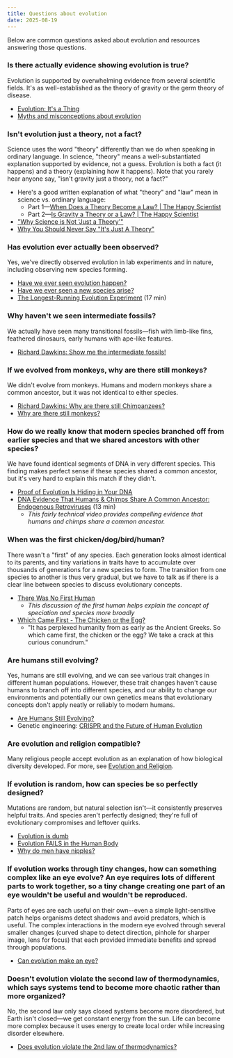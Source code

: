 ```yaml
---
title: Questions about evolution
date: 2025-08-19
---
```


Below are common questions asked about evolution and resources answering those questions.

### Is there actually evidence showing evolution is true?

Evolution is supported by overwhelming evidence from several scientific fields. It's as well-established as the theory of gravity or the germ theory of disease.

- [Evolution: It's a Thing](https://www.youtube.com/watch?v=P3GagfbA2vo)
- [Myths and misconceptions about evolution](https://www.youtube.com/watch?v=mZt1Gn0R22Q&list=PLD018AC9B25A23E16&index=80)

### Isn't evolution just a theory, not a fact?

Science uses the word "theory" differently than we do when speaking in ordinary language. In science, "theory" means a well-substantiated explanation supported by evidence, not a guess. Evolution is both a fact (it happens) and a theory (explaining how it happens). Note that you rarely hear anyone say, "isn't gravity just a theory, not a fact?"

- Here's a good written explanation of what "theory" and "law" mean in science vs. ordinary language:
	- Part 1—[When Does a Theory Become a Law? | The Happy Scientist](https://www.thehappyscientist.com/content/when-does-theory-become-law)
	- Part 2—[Is Gravity a Theory or a Law? | The Happy Scientist](https://www.thehappyscientist.com/science-experiment/gravity-theory-or-law)
- ["Why Science is Not 'Just a Theory'"](http://youtu.be/1uzsuCFUQ68)
- [Why You Should Never Say "It's Just A Theory"](https://www.youtube.com/watch?v=h0H-amOti_o)

### Has evolution ever actually been observed?

Yes, we've directly observed evolution in lab experiments and in nature, including observing new species forming.

- [Have we ever seen evolution happen?](https://youtu.be/c_jyHp3bmEw?t=150)
- [Have we ever seen a new species arise?](https://youtu.be/c_jyHp3bmEw?t=327)
- [The Longest-Running Evolution Experiment](https://www.youtube.com/watch?v=w4sLAQvEH-M) (17 min)

### Why haven't we seen intermediate fossils?

We actually have seen many transitional fossils—fish with limb-like fins, feathered dinosaurs, early humans with ape-like features.

- [Richard Dawkins: Show me the intermediate fossils!](https://www.youtube.com/watch?v=o92x6AvxCFg)

### If we evolved from monkeys, why are there still monkeys?

We didn't evolve from monkeys. Humans and modern monkeys share a common ancestor, but it was not identical to either species.

- [Richard Dawkins: Why are there still Chimpanzees?](https://www.youtube.com/watch?v=wh0F4FBLJRE)
- [Why are there still monkeys?](https://youtu.be/c_jyHp3bmEw?t=751)

### How do we really know that modern species branched off from earlier species and that we shared ancestors with other species?

We have found identical segments of DNA in very different species. This finding makes perfect sense if these species shared a common ancestor, but it's very hard to explain this match if they didn't.

- [Proof of Evolution Is Hiding in Your DNA](https://www.youtube.com/watch?v=2GfKZlTRNjA&list=PLsmqeqKj7M-rZTTXNXuL07poGP5B6TKKu&index=54)
- [DNA Evidence That Humans & Chimps Share A Common Ancestor: Endogenous Retroviruses](https://www.youtube.com/watch?v=oXfDF5Ew3Gc) (13 min)
	- _This fairly technical video provides compelling evidence that humans and chimps share a common ancestor._

### When was the first chicken/dog/bird/human?

There wasn't a "first" of any species. Each generation looks almost identical to its parents, and tiny variations in traits have to accumulate over thousands of generations for a new species to form. The transition from one species to another is thus very gradual, but we have to talk as if there is a clear line between species to discuss evolutionary concepts.

- [There Was No First Human](https://www.youtube.com/watch?v=xdWLhXi24Mo)
	- _This discussion of the first human helps explain the concept of speciation and species more broadly_
- [Which Came First - The Chicken or the Egg?](https://www.youtube.com/watch?v=1a8pI65emDE)
	- "It has perplexed humanity from as early as the Ancient Greeks. So which came first, the chicken or the egg? We take a crack at this curious conundrum."

### Are humans still evolving?

Yes, humans are still evolving, and we can see various trait changes in different human populations. However, these trait changes haven't cause humans to branch off into different species, and our ability to change our environments and potentially our own genetics means that evolutionary concepts don't apply neatly or reliably to modern humans.

- [Are Humans Still Evolving?](https://www.youtube.com/watch?v=wEhOZJ55Ve8&list=PLsmqeqKj7M-rZTTXNXuL07poGP5B6TKKu&index=4)
- Genetic engineering: [CRISPR and the Future of Human Evolution](https://www.youtube.com/watch?v=_pGNM9CTLJg&list=PLsmqeqKj7M-pS2SyV82Y4CGyihKLCW35w&index=4)

### Are evolution and religion compatible?

Many religious people accept evolution as an explanation of how biological diversity developed. For more, see [Evolution and Religion](/course-ntw2029/resources/evolution/other/ev-religion).

### If evolution is random, how can species be so perfectly designed?

Mutations are random, but natural selection isn't—it consistently preserves helpful traits. And species aren't perfectly designed; they're full of evolutionary compromises and leftover quirks.

- [Evolution is dumb](https://youtu.be/c_jyHp3bmEw?t=422)
- [Evolution FAILS in the Human Body](https://www.youtube.com/watch?v=bmf1znpMjbI&list=PLsmqeqKj7M-rZTTXNXuL07poGP5B6TKKu&index=32)
- [Why do men have nipples?](https://youtu.be/c_jyHp3bmEw?t=497)

### If evolution works through tiny changes, how can something complex like an eye evolve? An eye requires lots of different parts to work together, so a tiny change creating one part of an eye wouldn't be useful and wouldn't be reproduced.

Parts of eyes are each useful on their own--even a simple light-sensitive patch helps organisms detect shadows and avoid predators, which is useful. The complex interactions in the modern eye evolved through several smaller changes (curved shape to detect direction, pinhole for sharper image, lens for focus) that each provided immediate benefits and spread through populations.

- [Can evolution make an eye?](https://youtu.be/c_jyHp3bmEw?t=232)

### Doesn't evolution violate the second law of thermodynamics, which says systems tend to become more chaotic rather than more organized?

No, the second law only says closed systems become more disordered, but Earth isn't closed—we get constant energy from the sun. Life can become more complex because it uses energy to create local order while increasing disorder elsewhere.

- [Does evolution violate the 2nd law of thermodynamics?](https://youtu.be/c_jyHp3bmEw?t=577)

